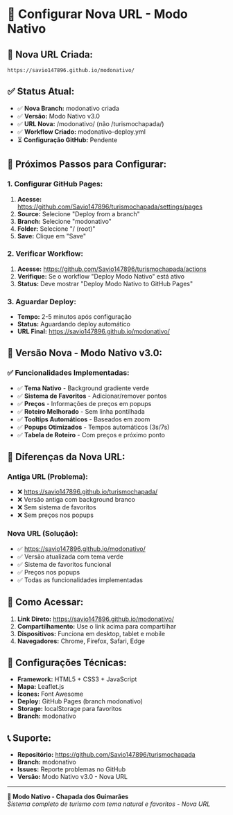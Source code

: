 # 🔧 Configurar Nova URL - Modo Nativo

## 🚀 **Nova URL Criada:**

```
https://savio147896.github.io/modonativo/
```

## ✅ **Status Atual:**

- ✅ **Nova Branch:** modonativo criada
- ✅ **Versão:** Modo Nativo v3.0
- ✅ **URL Nova:** /modonativo/ (não /turismochapada/)
- ✅ **Workflow Criado:** modonativo-deploy.yml
- ⏳ **Configuração GitHub:** Pendente

## 🔧 **Próximos Passos para Configurar:**

### **1. Configurar GitHub Pages:**

1. **Acesse:** https://github.com/Savio147896/turismochapada/settings/pages
2. **Source:** Selecione "Deploy from a branch"
3. **Branch:** Selecione "modonativo"
4. **Folder:** Selecione "/ (root)"
5. **Save:** Clique em "Save"

### **2. Verificar Workflow:**

1. **Acesse:** https://github.com/Savio147896/turismochapada/actions
2. **Verifique:** Se o workflow "Deploy Modo Nativo" está ativo
3. **Status:** Deve mostrar "Deploy Modo Nativo to GitHub Pages"

### **3. Aguardar Deploy:**

- **Tempo:** 2-5 minutos após configuração
- **Status:** Aguardando deploy automático
- **URL Final:** https://savio147896.github.io/modonativo/

## 🌿 **Versão Nova - Modo Nativo v3.0:**

### ✅ **Funcionalidades Implementadas:**

- ✅ **Tema Nativo** - Background gradiente verde
- ✅ **Sistema de Favoritos** - Adicionar/remover pontos
- ✅ **Preços** - Informações de preços em popups
- ✅ **Roteiro Melhorado** - Sem linha pontilhada
- ✅ **Tooltips Automáticos** - Baseados em zoom
- ✅ **Popups Otimizados** - Tempos automáticos (3s/7s)
- ✅ **Tabela de Roteiro** - Com preços e próximo ponto

## 🎯 **Diferenças da Nova URL:**

### **Antiga URL (Problema):**
- ❌ https://savio147896.github.io/turismochapada/
- ❌ Versão antiga com background branco
- ❌ Sem sistema de favoritos
- ❌ Sem preços nos popups

### **Nova URL (Solução):**
- ✅ https://savio147896.github.io/modonativo/
- ✅ Versão atualizada com tema verde
- ✅ Sistema de favoritos funcional
- ✅ Preços nos popups
- ✅ Todas as funcionalidades implementadas

## 📱 **Como Acessar:**

1. **Link Direto:** https://savio147896.github.io/modonativo/
2. **Compartilhamento:** Use o link acima para compartilhar
3. **Dispositivos:** Funciona em desktop, tablet e mobile
4. **Navegadores:** Chrome, Firefox, Safari, Edge

## 🔧 **Configurações Técnicas:**

- **Framework:** HTML5 + CSS3 + JavaScript
- **Mapa:** Leaflet.js
- **Ícones:** Font Awesome
- **Deploy:** GitHub Pages (branch modonativo)
- **Storage:** localStorage para favoritos
- **Branch:** modonativo

## 📞 **Suporte:**

- **Repositório:** https://github.com/Savio147896/turismochapada
- **Branch:** modonativo
- **Issues:** Reporte problemas no GitHub
- **Versão:** Modo Nativo v3.0 - Nova URL

---

**🌿 Modo Nativo - Chapada dos Guimarães**  
*Sistema completo de turismo com tema natural e favoritos - Nova URL*
